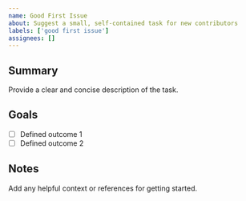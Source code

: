 ```yaml
---
name: Good First Issue
about: Suggest a small, self-contained task for new contributors
labels: ['good first issue']
assignees: []
---
```


## Summary

Provide a clear and concise description of the task.

## Goals
- [ ] Defined outcome 1
- [ ] Defined outcome 2

## Notes
Add any helpful context or references for getting started.

